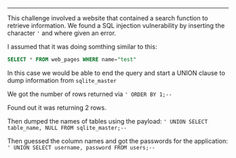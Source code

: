 
-------
This challenge involved a website that contained a search function to retrieve information. We found a SQL injection vulnerability by inserting the character `'` and where given an error.

I assumed that it was doing somthing similar to this:

```SQL
SELECT * FROM web_pages WHERE name="test"
```

In this case we would be able to end the query and start a UNION clause to dump information from `sqlite_master`

We got the number of rows returned via `' ORDER BY 1;-- `

Found out it was returning 2 rows.

Then dumped the names of tables using the payload: `' UNION SELECT table_name, NULL FROM sqlite_master;-- `

Then guessed the column names and got the passwords for the application: `' UNION SELECT username, password FROM users;-- `

